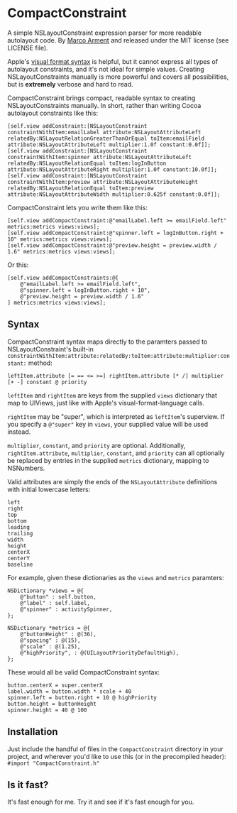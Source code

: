 CompactConstraint
=================

A simple NSLayoutConstraint expression parser for more readable autolayout code. By [Marco Arment](http://www.marco.org/) and released under the MIT license (see LICENSE file).

Apple's [visual format syntax](https://developer.apple.com/library/ios/documentation/userexperience/conceptual/AutolayoutPG/VisualFormatLanguage/VisualFormatLanguage.html) is helpful, but it cannot express all types of autolayout constraints, and it's not ideal for simple values. Creating NSLayoutConstraints manually is more powerful and covers all possibilities, but is __extremely__ verbose and hard to read.

CompactConstraint brings compact, readable syntax to creating NSLayoutConstraints manually. In short, rather than writing Cocoa autolayout constraints like this:

```obj-c
[self.view addConstraint:[NSLayoutConstraint constraintWithItem:emailLabel attribute:NSLayoutAttributeLeft relatedBy:NSLayoutRelationGreaterThanOrEqual toItem:emailField attribute:NSLayoutAttributeLeft multiplier:1.0f constant:0.0f]];
[self.view addConstraint:[NSLayoutConstraint constraintWithItem:spinner attribute:NSLayoutAttributeLeft relatedBy:NSLayoutRelationEqual toItem:logInButton attribute:NSLayoutAttributeRight multiplier:1.0f constant:10.0f]];
[self.view addConstraint:[NSLayoutConstraint constraintWithItem:preview attribute:NSLayoutAttributeHeight relatedBy:NSLayoutRelationEqual toItem:preview attribute:NSLayoutAttributeWidth multiplier:0.625f constant:0.0f]];
```

CompactConstraint lets you write them like this:

```obj-c
[self.view addCompactConstraint:@"emailLabel.left >= emailField.left" metrics:metrics views:views];
[self.view addCompactConstraint:@"spinner.left = logInButton.right + 10" metrics:metrics views:views];
[self.view addCompactConstraint:@"preview.height = preview.width / 1.6" metrics:metrics views:views];
```

Or this:

```obj-c
[self.view addCompactConstraints:@[
    @"emailLabel.left >= emailField.left",
    @"spinner.left = logInButton.right + 10",
    @"preview.height = preview.width / 1.6"
] metrics:metrics views:views];
```

## Syntax

CompactConstraint syntax maps directly to the paramters passed to NSLayoutConstraint's built-in `constraintWithItem:attribute:relatedBy:toItem:attribute:multiplier:constant:` method:

    leftItem.attribute [= == <= >=] rightItem.attribute [* /] multiplier [+ -] constant @ priority

`leftItem` and `rightItem` are keys from the supplied `views` dictionary that map to UIViews, just like with Apple's visual-format-language calls.

`rightItem` may be "super", which is interpreted as `leftItem`'s superview. If you specify a `@"super"` key in `views`, your supplied value will be used instead.

`multiplier`, `constant`, and `priority` are optional. Additionally, `rightItem.attribute`, `multiplier`, `constant`, and `priority` can all optionally be replaced by entries in the supplied `metrics` dictionary, mapping to NSNumbers.

Valid attributes are simply the ends of the `NSLayoutAttribute` definitions with initial lowercase letters:

```
left
right
top
bottom
leading
trailing
width
height
centerX
centerY
baseline
```

For example, given these dictionaries as the `views` and `metrics` paramters:

```obj-c
NSDictionary *views = @{
    @"button" : self.button,
    @"label" : self.label,
    @"spinner" : activitySpinner,
};

NSDictionary *metrics = @{
    @"buttonHeight" : @(36),
    @"spacing" : @(15),
    @"scale" : @(1.25),
    @"highPriority", : @(UILayoutPriorityDefaultHigh),
};
```

These would all be valid CompactConstraint syntax:

```
button.centerX = super.centerX
label.width = button.width * scale + 40
spinner.left = button.right + 10 @ highPriority
button.height = buttonHeight
spinner.height = 40 @ 100
```

## Installation

Just include the handful of files in the `CompactConstraint` directory in your project, and wherever you'd like to use this (or in the precompiled header): `#import "CompactConstraint.h"`

## Is it fast?

It's fast enough for me. Try it and see if it's fast enough for you.
